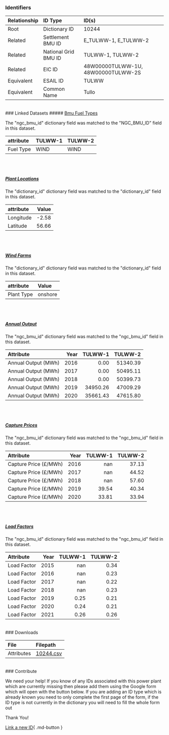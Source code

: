 ### Identifiers

| Relationship   | ID Type              | ID(s)                              |
|:---------------|:---------------------|:-----------------------------------|
| Root           | Dictionary ID        | 10244                              |
| Related        | Settlement BMU ID    | E_TULWW-1, E_TULWW-2               |
| Related        | National Grid BMU ID | TULWW-1, TULWW-2                   |
| Related        | EIC ID               | 48W00000TULWW-1U, 48W00000TULWW-2S |
| Equivalent     | ESAIL ID             | TULWW                              |
| Equivalent     | Common Name          | Tullo                              |

<br>
### Linked Datasets
##### <a href="https://osuked.github.io/Power-Station-Dictionary/datasets/bmu-fuel-types">Bmu Fuel Types</a>



The "ngc_bmu_id" dictionary field was matched to the "NGC_BMU_ID" field in this dataset.

| attribute   | TULWW-1   | TULWW-2   |
|:------------|:----------|:----------|
| Fuel Type   | WIND      | WIND      |

<br><br>
##### <a href="https://osuked.github.io/Power-Station-Dictionary/datasets/plant-locations">Plant Locations</a>



The "dictionary_id" dictionary field was matched to the "dictionary_id" field in this dataset.

| attribute   |   Value |
|:------------|--------:|
| Longitude   |   -2.58 |
| Latitude    |   56.66 |

<br><br>
##### <a href="https://osuked.github.io/Power-Station-Dictionary/datasets/wind-farms">Wind Farms</a>



The "dictionary_id" dictionary field was matched to the "dictionary_id" field in this dataset.

| attribute   | Value   |
|:------------|:--------|
| Plant Type  | onshore |

<br><br>
##### <a href="https://osuked.github.io/Power-Station-Dictionary/datasets/annual-output">Annual Output</a>



The "ngc_bmu_id" dictionary field was matched to the "ngc_bmu_id" field in this dataset.

| Attribute           |   Year |   TULWW-1 |   TULWW-2 |
|:--------------------|-------:|----------:|----------:|
| Annual Output (MWh) |   2016 |      0.00 |  51340.39 |
| Annual Output (MWh) |   2017 |      0.00 |  50495.11 |
| Annual Output (MWh) |   2018 |      0.00 |  50399.73 |
| Annual Output (MWh) |   2019 |  34950.26 |  47009.29 |
| Annual Output (MWh) |   2020 |  35661.43 |  47615.80 |

<br><br>
##### <a href="https://osuked.github.io/Power-Station-Dictionary/datasets/capture-prices">Capture Prices</a>



The "ngc_bmu_id" dictionary field was matched to the "ngc_bmu_id" field in this dataset.

| Attribute             |   Year |   TULWW-1 |   TULWW-2 |
|:----------------------|-------:|----------:|----------:|
| Capture Price (£/MWh) |   2016 |    nan    |     37.13 |
| Capture Price (£/MWh) |   2017 |    nan    |     44.52 |
| Capture Price (£/MWh) |   2018 |    nan    |     57.60 |
| Capture Price (£/MWh) |   2019 |     39.54 |     40.34 |
| Capture Price (£/MWh) |   2020 |     33.81 |     33.94 |

<br><br>
##### <a href="https://osuked.github.io/Power-Station-Dictionary/datasets/load-factors">Load Factors</a>



The "ngc_bmu_id" dictionary field was matched to the "ngc_bmu_id" field in this dataset.

| Attribute   |   Year |   TULWW-1 |   TULWW-2 |
|:------------|-------:|----------:|----------:|
| Load Factor |   2015 |    nan    |      0.34 |
| Load Factor |   2016 |    nan    |      0.23 |
| Load Factor |   2017 |    nan    |      0.22 |
| Load Factor |   2018 |    nan    |      0.23 |
| Load Factor |   2019 |      0.25 |      0.21 |
| Load Factor |   2020 |      0.24 |      0.21 |
| Load Factor |   2021 |      0.26 |      0.26 |


<br>
### Downloads


| File       | Filepath                                                                              |
|:-----------|:--------------------------------------------------------------------------------------|
| Attributes | [10244.csv](https://osuked.github.io/Power-Station-Dictionary/object_attrs/10244.csv) |


<br>
### Contribute

We need your help! If you know of any IDs associated with this power plant which are currently missing then please add them using the Google form which will open with the button below. If you are adding an ID type which is already known you need to only complete the first page of the form, if the ID type is not currently in the dictionary you will need to fill the whole form out

Thank You!

[Link a new ID](https://docs.google.com/forms/d/e/1FAIpQLSc5jRsQ7NgiLLXbwo9PUdwTQyuqbRwThltG56-o6NVSe7E_nw/viewform?usp=pp_url&entry.251912331=10244){ .md-button }